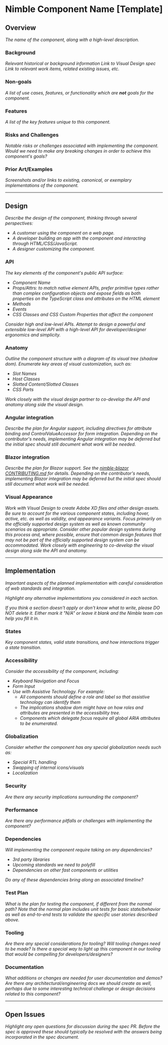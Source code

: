 # Nimble Component Name [Template]

## Overview

*The name of the component, along with a high-level description.*

### Background

*Relevant historical or background information*
*Link to Visual Design spec*
*Link to relevant work items, related existing issues, etc.*

### Non-goals

*A list of use cases, features, or functionality which are **not** goals for the component.*
  
### Features

*A list of the key features unique to this component.*

### Risks and Challenges

*Notable risks or challenges associated with implementing the component. Would we need to make any breaking changes in order to achieve this component's goals?*

### Prior Art/Examples

*Screenshots and/or links to existing, canonical, or exemplary implementations of the component.*

---

## Design

*Describe the design of the component, thinking through several perspectives:*

- *A customer using the component on a web page.*
- *A developer building an app with the component and interacting through HTML/CSS/JavaScript.*
- *A designer customizing the component.*

### API

*The key elements of the component's public API surface:*

- *Component Name*
- *Props/Attrs: to match native element APIs, prefer primitive types rather than complex configuration objects and expose fields as both properties on the TypeScript class and attributes on the HTML element*
- *Methods*
- *Events*
- *CSS Classes and CSS Custom Properties that affect the component*

*Consider high and low-level APIs. Attempt to design a powerful and extensible low-level API with a high-level API for developer/designer ergonomics and simplicity.*

### Anatomy 

*Outline the component structure with a diagram of its visual tree (shadow dom). Enumerate key areas of visual customization, such as:*

- *Slot Names*
- *Host Classes*
- *Slotted Content/Slotted Classes*
- *CSS Parts*

*Work closely with the visual design partner to co-develop the API and anatomy along side the visual design.*

### Angular integration 

*Describe the plan for Angular support, including directives for attribute binding and ControlValueAccessor for form integration. Depending on the contributor's needs, implementing Angular integration may be deferred but the initial spec should still document what work will be needed.*

### Blazor integration 

*Describe the plan for Blazor support. See the [nimble-blazor CONTRIBUTING.md](/packages/nimble-blazor/CONTRIBUTING.md) for details. Depending on the contributor's needs, implementing Blazor integration may be deferred but the initial spec should still document what work will be needed.*

### Visual Appearance

*Work with Visual Design to create Adobe XD files and other design assets. Be sure to account for the various component states, including hover, active, etc. as well as validity, and appearance variants. Focus primarily on the officially supported design system as well as known community scenarios as appropriate. Consider other popular design systems during this process and, where possible, ensure that common design features that may not be part of the officially supported design system can be accommodated. Work closely with engineering to co-develop the visual design along side the API and anatomy.*

---

## Implementation

*Important aspects of the planned implementation with careful consideration of web standards and integration.*

*Highlight any alternative implementations you considered in each section.*

*If you think a section doesn't apply or don't know what to write, please DO NOT delete it. Either mark it "N/A" or leave it blank and the Nimble team can help you fill it in.*

### States

*Key component states, valid state transitions, and how interactions trigger a state transition.*

### Accessibility

*Consider the accessibility of the component, including:*

- *Keyboard Navigation and Focus*
- *Form Input*
- *Use with Assistive Technology. For example:*
  - *All components should define a role and label so that assistive technology can identify them*
  - *The implications shadow dom might have on how roles and attributes are presented in the accessibility tree.*
  - *Components which delegate focus require all global ARIA attributes to be enumerated.*

### Globalization

*Consider whether the component has any special globalization needs such as:*

- *Special RTL handling*
- *Swapping of internal icons/visuals*
- *Localization*

### Security

*Are there any security implications surrounding the component?*

### Performance

*Are there any performance pitfalls or challenges with implementing the component?*

### Dependencies

*Will implementing the component require taking on any dependencies?*

- *3rd party libraries*
- *Upcoming standards we need to polyfill*
- *Dependencies on other fast components or utilities*

*Do any of these dependencies bring along an associated timeline?*

### Test Plan

*What is the plan for testing the component, if different from the normal path? Note that the normal plan includes unit tests for basic state/behavior as well as end-to-end tests to validate the specific user stories described above.*

### Tooling

*Are there any special considerations for tooling? Will tooling changes need to be made? Is there a special way to light up this component in our tooling that would be compelling for developers/designers?*

### Documentation

*What additions or changes are needed for user documentation and demos? Are there any architectural/engineering docs we should create as well, perhaps due to some interesting technical challenge or design decisions related to this component?*

---
## Open Issues

*Highlight any open questions for discussion during the spec PR. Before the spec is approved these should typically be resolved with the answers being incorporated in the spec document.*